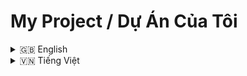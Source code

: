 # My Project / Dự Án Của Tôi

<details>
  <summary>🇬🇧 English</summary>
  
  ## Welcome to My Project!
  This is a sample project description in English.

</details>

<details>
  <summary>🇻🇳 Tiếng Việt</summary>

  ## Chào mừng đến với dự án của tôi!
  Đây là phần mô tả dự án bằng tiếng Việt.

</details>

